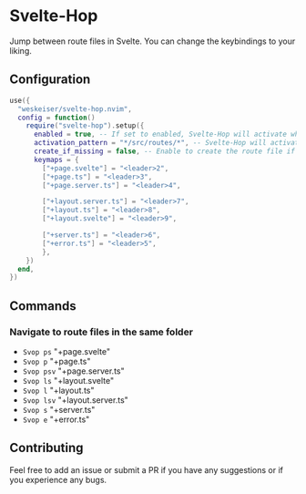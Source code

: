 # Svelte-Hop
Jump between route files in Svelte. You can change the keybindings to your liking.

## Configuration
```lua
use({
  "weskeiser/svelte-hop.nvim",
  config = function()
    require("svelte-hop").setup({
      enabled = true, -- If set to enabled, Svelte-Hop will activate when in a matching directory. If disabled, you will have to manually enable Svelte-Hop. See activation_pattern.
      activation_pattern = "*/src/routes/*", -- Svelte-Hop will activate when this pattern is found in the path if enabled is set to true. Checks are triggered by BufAdd.
      create_if_missing = false, -- Enable to create the route file if it does not exist when attempting to navigate.
      keymaps = {
        ["+page.svelte"] = "<leader>2",
        ["+page.ts"] = "<leader>3",
        ["+page.server.ts"] = "<leader>4",

        ["+layout.server.ts"] = "<leader>7",
        ["+layout.ts"] = "<leader>8",
        ["+layout.svelte"] = "<leader>9",

        ["+server.ts"] = "<leader>6",
        ["+error.ts"] = "<leader>5",
        },
    })
  end,
})
```

## Commands
### Navigate to route files in the same folder
* `Svop ps` "+page.svelte"
* `Svop p` "+page.ts"
* `Svop psv` "+page.server.ts"
* `Svop ls` "+layout.svelte"
* `Svop l` "+layout.ts"
* `Svop lsv` "+layout.server.ts"
* `Svop s` "+server.ts"
* `Svop e` "+error.ts"

## Contributing
Feel free to add an issue or submit a PR if you have any suggestions or if you experience any bugs.
